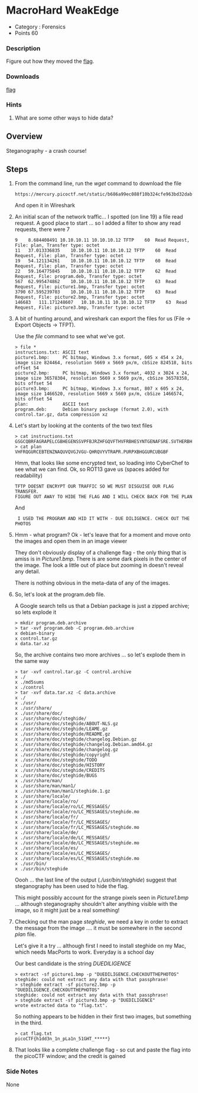 # MacroHard WeakEdge

- Category : Forensics
- Points 60

### Description

Figure out how they moved the [flag](https://mercury.picoctf.net/static/b686a99ec088f10b324cfe963bd32dab/tftp.pcapng).

### Downloads

[flag](./tftp.pcapng)

### Hints

1. What are some other ways to hide data?

## Overview

Steganography - a crash course!

## Steps

1. From the command line, run the _wget_ command to download the file

   ```
   https://mercury.picoctf.net/static/b686a99ec088f10b324cfe963bd32dab/tftp.pcapng
   ```

   And open it in Wireshark

2. An initial scan of the network traffic... I spotted (on line 19) a file read request.
   A good place to start ... so I added a filter to show any read requests, there were 7

   ```
   9	8.684408491	10.10.10.11	10.10.10.12	TFTP	60	Read Request, File: plan, Transfer type: octet
   11	37.013336835	10.10.10.11	10.10.10.12	TFTP	60	Read Request, File: plan, Transfer type: octet
   19	54.121134261	10.10.10.11	10.10.10.12	TFTP	60	Read Request, File: plan, Transfer type: octet
   22	59.164775845	10.10.10.11	10.10.10.12	TFTP	62	Read Request, File: program.deb, Transfer type: octet
   567	62.995474862	10.10.10.11	10.10.10.12	TFTP	63	Read Request, File: picture1.bmp, Transfer type: octet
   3790	67.595239703	10.10.10.11	10.10.10.12	TFTP	63	Read Request, File: picture2.bmp, Transfer type: octet
   146683	111.171248607	10.10.10.11	10.10.10.12	TFTP	63	Read Request, File: picture3.bmp, Transfer type: octet
   ```

3. A bit of hunting around, and wireshark can export the files for us (File -> Export Objects -> TFPT).

   Use the _file_ command to see what we've got.

   ```
   > file *
   instructions.txt: ASCII text
   picture1.bmp:     PC bitmap, Windows 3.x format, 605 x 454 x 24, image size 824464, resolution 5669 x 5669 px/m, cbSize 824518, bits offset 54
   picture2.bmp:     PC bitmap, Windows 3.x format, 4032 x 3024 x 24, image size 36578304, resolution 5669 x 5669 px/m, cbSize 36578358, bits offset 54
   picture3.bmp:     PC bitmap, Windows 3.x format, 807 x 605 x 24, image size 1466520, resolution 5669 x 5669 px/m, cbSize 1466574, bits offset 54
   plan:             ASCII text
   program.deb:      Debian binary package (format 2.0), with control.tar.gz, data compression xz
   ```

4. Let's start by looking at the contents of the two text files

   ```
   > cat instructions.txt
   GSGCQBRFAGRAPELCGBHEGENSSVPFBJRZHFGQVFTHVFRBHESYNTGENAFSRE.SVTHERBHGNJNLGBUVQRGURSYNTNAQVJVYYPURPXONPXSBEGURCYNA
   > cat plan
   VHFRQGURCEBTENZNAQUVQVGJVGU-QHRQVYVTRAPR.PURPXBHGGURCUBGBF
   ```

   Hmm, that looks like some encrypted text, so loading into CyberChef to see what we can find.
   Ok, so ROT13 gave us (spaces added for readability)

   ```
   TFTP DOESNT ENCRYPT OUR TRAFFIC SO WE MUST DISGUISE OUR FLAG TRANSFER.
   FIGURE OUT AWAY TO HIDE THE FLAG AND I WILL CHECK BACK FOR THE PLAN
   ```

   And

   ```
    I USED THE PROGRAM AND HID IT WITH - DUE DILIGENCE. CHECK OUT THE PHOTOS
   ```

5. Hmm - what program?
   Ok - let's leave that for a moment and move onto the images and open them in an image viewer

   They don't obviously display of a challenge flag - the only thing that is amiss is in _Picture1.bmp_. There is are some dark pixels in the center of the image. The look a little out of place but zooming in doesn't reveal any detail.

   There is nothing obvious in the meta-data of any of the images.

6. So, let's look at the program.deb file.

   A Google search tells us that a Debian package is just a zipped archive; so lets explode it

   ```
   > mkdir program.deb.archive
   > tar -xvf program.deb -C program.deb.archive
   x debian-binary
   x control.tar.gz
   x data.tar.xz
   ```

   So, the archive contains two more archives ... so let's explode them in the same way

   ```
   > tar -xvf control.tar.gz -C control.archive
   x ./
   x ./md5sums
   x ./control
   > tar -xvf data.tar.xz -C data.archive
   x ./
   x ./usr/
   x ./usr/share/
   x ./usr/share/doc/
   x ./usr/share/doc/steghide/
   x ./usr/share/doc/steghide/ABOUT-NLS.gz
   x ./usr/share/doc/steghide/LEAME.gz
   x ./usr/share/doc/steghide/README.gz
   x ./usr/share/doc/steghide/changelog.Debian.gz
   x ./usr/share/doc/steghide/changelog.Debian.amd64.gz
   x ./usr/share/doc/steghide/changelog.gz
   x ./usr/share/doc/steghide/copyright
   x ./usr/share/doc/steghide/TODO
   x ./usr/share/doc/steghide/HISTORY
   x ./usr/share/doc/steghide/CREDITS
   x ./usr/share/doc/steghide/BUGS
   x ./usr/share/man/
   x ./usr/share/man/man1/
   x ./usr/share/man/man1/steghide.1.gz
   x ./usr/share/locale/
   x ./usr/share/locale/ro/
   x ./usr/share/locale/ro/LC_MESSAGES/
   x ./usr/share/locale/ro/LC_MESSAGES/steghide.mo
   x ./usr/share/locale/fr/
   x ./usr/share/locale/fr/LC_MESSAGES/
   x ./usr/share/locale/fr/LC_MESSAGES/steghide.mo
   x ./usr/share/locale/de/
   x ./usr/share/locale/de/LC_MESSAGES/
   x ./usr/share/locale/de/LC_MESSAGES/steghide.mo
   x ./usr/share/locale/es/
   x ./usr/share/locale/es/LC_MESSAGES/
   x ./usr/share/locale/es/LC_MESSAGES/steghide.mo
   x ./usr/bin/
   x ./usr/bin/steghide
   ```

   Oooh ... the last line of the output (_./usr/bin/steghide_) suggest that steganography has been used to hide the flag.

   This might possibly account for the strange pixels seen in _Picture1.bmp_ ... although steganography shouldn't alter anything visible with the image, so it might just be a real something!

7. Checking out the man page _steghide_, we need a key in order to extract the message from the image .... it must be somewhere in the second _plan_ file.

   Let's give it a try ... although first I need to install steghide on my Mac, which needs MacPorts to work. Everyday is a school day

   Our best candidate is the string _DUEDILIGENCE_

   ```
   > extract -sf picture1.bmp -p "DUEDILIGENCE.CHECKOUTTHEPHOTOS"
   steghide: could not extract any data with that passphrase!
   > steghide extract -sf picture2.bmp -p "DUEDILIGENCE.CHECKOUTTHEPHOTOS"
   steghide: could not extract any data with that passphrase!
   > steghide extract -sf picture3.bmp -p "DUEDILIGENCE"
   wrote extracted data to "flag.txt".
   ```

   So nothing appears to be hidden in their first two images, but something in the third.

   ```
   > cat flag.txt
   picoCTF{h1dd3n_1n_pLa1n_51GHT_*****}
   ```

8. That looks like a complete challenge flag - so cut and paste the flag into the picoCTF window; and the credit is gained

### Side Notes

None
